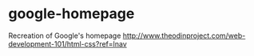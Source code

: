 # google-homepage
Recreation of Google's homepage
http://www.theodinproject.com/web-development-101/html-css?ref=lnav